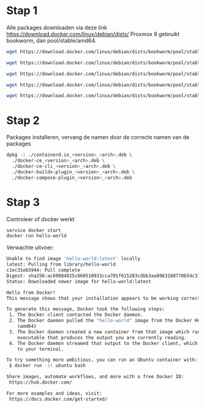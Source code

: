 # Stap 1
Alle packages downloaden via deze link https://download.docker.com/linux/debian/dists/
Proxmox 8 gebruikt bookworm, dan pool/stable/amd64.
```bash
wget https://download.docker.com/linux/debian/dists/bookworm/pool/stable/amd64/containerd.io_1.6.26-1_amd64.deb
```
```bash
wget https://download.docker.com/linux/debian/dists/bookworm/pool/stable/amd64/docker-ce_24.0.7-1~debian.12~bookworm_amd64.deb
```
```bash
wget https://download.docker.com/linux/debian/dists/bookworm/pool/stable/amd64/docker-ce-cli_24.0.7-1~debian.12~bookworm_amd64.deb
```
```bash
wget https://download.docker.com/linux/debian/dists/bookworm/pool/stable/amd64/docker-buildx-plugin_0.11.2-1~debian.12~bookworm_amd64.deb
```
```bash
wget https://download.docker.com/linux/debian/dists/bookworm/pool/stable/amd64/docker-compose-plugin_2.21.0-1~debian.12~bookworm_amd64.deb
```

# Stap 2
Packages installeren, vervang de namen door de correcte namen van de packages
```bash
dpkg -i ./containerd.io_<version>_<arch>.deb \
  ./docker-ce_<version>_<arch>.deb \
  ./docker-ce-cli_<version>_<arch>.deb \
  ./docker-buildx-plugin_<version>_<arch>.deb \
  ./docker-compose-plugin_<version>_<arch>.deb
```

# Stap 3
Controleer of docker werkt
```bash
service docker start
docker run hello-world
```
Verwachte uitvoer:
```bash
Unable to find image 'hello-world:latest' locally
latest: Pulling from library/hello-world
c1ec31eb5944: Pull complete 
Digest: sha256:ac69084025c660510933cca701f615283cdbb3aa0963188770b54c31c8962493
Status: Downloaded newer image for hello-world:latest

Hello from Docker!
This message shows that your installation appears to be working correctly.

To generate this message, Docker took the following steps:
 1. The Docker client contacted the Docker daemon.
 2. The Docker daemon pulled the "hello-world" image from the Docker Hub.
    (amd64)
 3. The Docker daemon created a new container from that image which runs the
    executable that produces the output you are currently reading.
 4. The Docker daemon streamed that output to the Docker client, which sent it
    to your terminal.

To try something more ambitious, you can run an Ubuntu container with:
 $ docker run -it ubuntu bash

Share images, automate workflows, and more with a free Docker ID:
 https://hub.docker.com/

For more examples and ideas, visit:
 https://docs.docker.com/get-started/
```